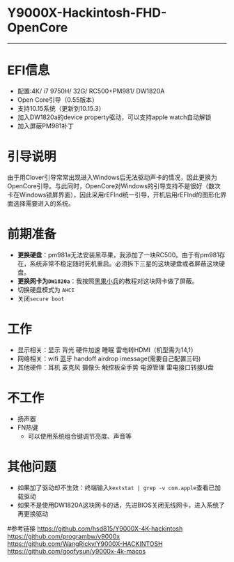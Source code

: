 # Y9000X-Hackintosh-FHD-OpenCore
---

# EFI信息
* 配置:4K/ i7 9750H/ 32G/ RC500+PM981/ DW1820A
* Open Core引导（0.55版本）
* 支持10.15系统（更新到10.15.3）
* 加入DW1820a的device property驱动，可以支持apple watch自动解锁 
* 加入屏蔽PM981补丁

# 引导说明
由于用Clover引导常常出现进入Windows后无法驱动声卡的情况，因此更换为OpenCore引导。与此同时，OpenCore对Windows的引导支持不是很好（数次卡在Windows锁屏界面），因此采用rEFInd统一引导，开机后用rEFInd的图形化界面选择需要进入的系统。

# 前期准备
* **更换硬盘**：pm981a无法安装黑苹果，我添加了一块RC500。由于有pm981存在，系统非常不稳定随时死机重启。必须拆下三星的这块硬盘或者屏蔽这块硬盘。
* **更换网卡为`DW1820a`**：我按照[黑果小兵](https://blog.daliansky.net/DW1820A_BCM94350ZAE-driver-inserts-the-correct-posture.html)的教程对这块网卡做了屏蔽。
* 切换硬盘模式为 `AHCI`
* 关闭`secure boot`
# 工作
* 显示相关：显示 背光 硬件加速 睡眠 雷电转HDMI（机型需为14,1）
* 网络相关：wifi 蓝牙 handoff airdrop imessage(需要自己配置三码)
* 其他硬件：耳机 麦克风 摄像头 触控板全手势 电源管理 雷电接口转接U盘
# 不工作
* 扬声器
* FN热键
   * 可以使用系统组合键调节亮度、声音等
# 其他问题
* 如果加了驱动却不生效：终端输入`kextstat | grep -v com.apple`查看已加载驱动
* 如果不是使用DW1820A这块网卡的话，先进BIOS关闭无线网卡，进入系统了再更换驱动

#参考链接
https://github.com/hsd815/Y9000X-4K-hackintosh
https://github.com/programbw/y9000x
https://github.com/WangRicky/Y9000X-HACKINTOSH
https://github.com/goofysun/y9000x-4k-macos
